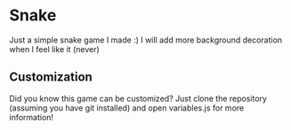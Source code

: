 # Snake
Just a simple snake game I made :) I will add more background decoration when I feel like it (never)

## Customization
Did you know this game can be customized? Just clone the repository (assuming you have git installed) and open variables.js for more information!
